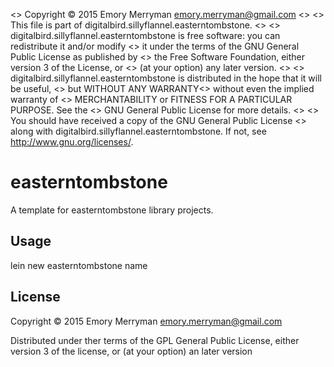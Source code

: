 <>    Copyright © 2015 Emory Merryman <emory.merryman@gmail.com>
<>
<>    This file is part of digitalbird.sillyflannel.easterntombstone.
<>
<>    digitalbird.sillyflannel.easterntombstone is free software: you can redistribute it and/or modify
<>    it under the terms of the GNU General Public License as published by
<>    the Free Software Foundation, either version 3 of the License, or
<>    (at your option) any later version.
<>
<>    digitalbird.sillyflannel.easterntombstone is distributed in the hope that it will be useful,
<>    but WITHOUT ANY WARRANTY<> without even the implied warranty of
<>    MERCHANTABILITY or FITNESS FOR A PARTICULAR PURPOSE.  See the
<>    GNU General Public License for more details.
<>
<>    You should have received a copy of the GNU General Public License
<>    along with digitalbird.sillyflannel.easterntombstone.  If not, see <http://www.gnu.org/licenses/>.
# easterntombstone

A template for easterntombstone library projects.

## Usage

lein new easterntombstone name

## License

Copyright © 2015 Emory Merryman <emory.merryman@gmail.com>

Distributed under ther terms of the GPL General Public License, either version 3 of the license, or (at your option) an later version
